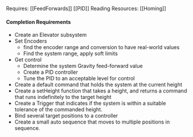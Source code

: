 
Requires:
[[FeedForwards]]
[[PID]]
Reading Resources: 
[[Homing]]
#### Completion Requirements
- Create an Elevator subsystem
- Set Encoders
	- find the encoder range and conversion to have real-world values
	- Find the system range, apply soft limits
- Get control
	- Determine the system Gravity feed-forward value
	- Create a PID controller
	- Tune the PID to an acceptable level for control
- Create a default command that holds the system at the current height
- Create a setHeight function that takes a height, and returns a command that runs indefinitely to the target height
- Create a Trigger that indicates if the system is within a suitable tolerance of the commanded height.
- Bind several target positions to a controller
- Create a small auto sequence that moves to multiple positions in sequence.